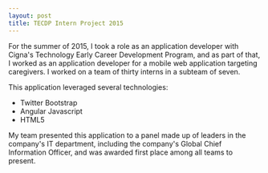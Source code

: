 ```yaml
---
layout: post
title: TECDP Intern Project 2015
---
```

For the summer of 2015, I took a role as an application developer with Cigna's Technology Early Career Development Program, and as part of that, I worked as an application developer for a mobile web application targeting caregivers. I worked on a team of thirty interns in a subteam of seven.

This application leveraged several technologies:

* Twitter Bootstrap
* Angular Javascript
* HTML5

My team presented this application to a panel made up of leaders in the company's IT department, including the company's Global Chief Information Officer, and was awarded first place among all teams to present.